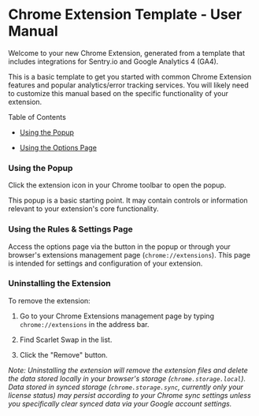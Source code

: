# Chrome Extension Template - User Manual

Welcome to your new Chrome Extension, generated from a template that includes integrations for Sentry.io and Google Analytics 4 (GA4).

This is a basic template to get you started with common Chrome Extension features and popular analytics/error tracking services. You will likely need to customize this manual based on the specific functionality of your extension.

Table of Contents

* [Using the Popup](#using-the-popup)

* [Using the Options Page](#using-the-options-page)

### Using the Popup

Click the extension icon in your Chrome toolbar to open the popup.

This popup is a basic starting point. It may contain controls or information relevant to your extension's core functionality.

### Using the Rules & Settings Page

Access the options page via the button in the popup or through your browser's extensions management page (`chrome://extensions`). This page is intended for settings and configuration of your extension.

### Uninstalling the Extension

To remove the extension:

1. Go to your Chrome Extensions management page by typing `chrome://extensions` in the address bar.

2. Find Scarlet Swap in the list.

3. Click the "Remove" button.

*Note: Uninstalling the extension will remove the extension files and delete the data stored locally in your browser's storage (`chrome.storage.local`). Data stored in synced storage (`chrome.storage.sync`, currently only your license status) may persist according to your Chrome sync settings unless you specifically clear synced data via your Google account settings.*
